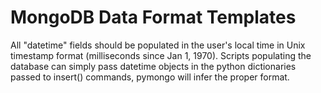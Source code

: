 # MongoDB Data Format Templates

All "datetime" fields should be populated in the user's local time in Unix timestamp format (milliseconds since Jan 1, 1970). Scripts populating the database can simply pass datetime objects in the python dictionaries passed to insert() commands, pymongo will infer the proper format.